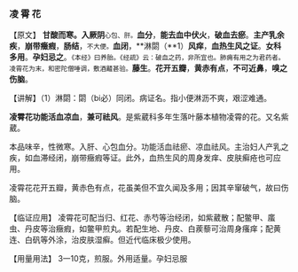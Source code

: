 ### 凌   霄   花

【原文】  **甘酸而寒。入厥阴**<small>心包、肝。</small>**血分**，**能去血中伏火**，**破血去瘀**。**主产乳余疾**，**崩带癥瘕**，**肠结**，<small>不大便。</small>**血闭**，**淋閟（**1）**风痒**，**血热生风之证**。**女科多用**。**孕妇忌之**。<small>《本经》曰养胎。《经疏》云：破血之药，非所宜也。肺痈有用之为君药者。凌霄花为末，和密陀僧唾调，敷酒齄甚验。</small>**藤生**。**花开五瓣**，**黄赤有点**，**不可近鼻**，**嗅之伤脑**。

【讲解】（1）淋閟：閟（bi必）同闭。病证名。指小便淋沥不爽，艰涩难通。

**凌霄花功能活血凉血**，**兼可祛风**。是紫葳科多年生落叶藤本植物凌霄的花。又名紫葳。

本品味辛，性微寒。入肝、心包血分。功能活血祛瘀、凉血祛风。主治妇人产乳之疾，如血滞经闭，崩带癥瘕等证。此外，血热生风的周身发痒、皮肤癣疮也可应用。
    

凌霄花花开五瓣，黄赤色有点，花虽美但不宜久闻及多用；因其辛窜破气，故曰伤脑。

【临证应用】  凌霄花可配当归、红花、赤芍等治经闭，如紫葳散；配鳖甲、䗪虫、丹皮等治癥瘕，如鳖甲煎丸。若配生地、丹皮、白蒺藜可治周身瘙痒；配黄连、白矾等外涂，治皮肤湿癣。但近代临床极少使用。

【用量用法】  3一10克，煎服。外用适量。孕妇忌服


